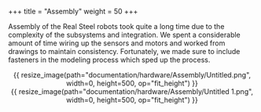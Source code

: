 +++
title = "Assembly"
weight = 50
+++

Assembly of the Real Steel robots took quite a long time due to the complexity of the subsystems and integration. We spent a considerable amount of time wiring up the sensors and motors and worked from drawings to maintain consistency. Fortunately, we made sure to include fasteners in the modeling process which sped up the process.

<center> {{ resize_image(path="documentation/hardware/Assembly/Untitled.png", width=0, height=500, op="fit_height") }} </center>

<center> {{ resize_image(path="documentation/hardware/Assembly/Untitled 1.png", width=0, height=500, op="fit_height") }} </center>
